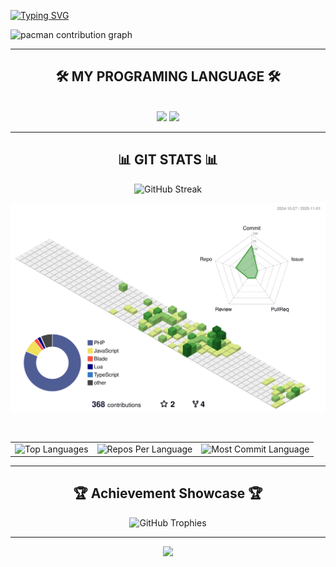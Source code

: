 <a href="https://git.io/typing-svg"><img src="https://readme-typing-svg.herokuapp.com?font=Fira+Code&pause=1000&color=FF0000FF&width=500&height=100&lines=Hi+%F0%9F%96%90%EF%B8%8F+There;I'm+Gusti+Tri+Prayoga;Fullstack+Development+%26+Frelance" alt="Typing SVG" /></a>

<picture>
  <source media="(prefers-color-scheme: dark)" srcset="https://raw.githubusercontent.com/gustitriprayoga/gustitriprayoga/output/pacman-contribution-graph-dark.svg">
  <source media="(prefers-color-scheme: light)" srcset="https://raw.githubusercontent.com/gustitriprayoga/gustitriprayoga/output/pacman-contribution-graph.svg">
  <img alt="pacman contribution graph" src="https://raw.githubusercontent.com/gustitriprayoga/gustitriprayoga/output/pacman-contribution-graph.svg">
</picture>


---
<h2 align="center">🛠️ MY PROGRAMING LANGUAGE 🛠️</h2>
<br/>
<div align="center">
    <img src="https://skillicons.dev/icons?i=bootstrap,html,php,css,vscode,github,git" />
    <img src="https://skillicons.dev/icons?i=nodejs,javascript,laravel,mongodb,mysql,blender" />
</div>

---
<h2 align="center">📊 GIT STATS 📊</h2>
<div align="center">
    <img src="https://streak-stats.demolab.com/?user=gustitriprayoga&theme=highcontrast&hide_border=true" alt="GitHub Streak" />
    <br>
    <!-- <img src="https://github-readme-activity-graph.vercel.app/graph?username=gustitriprayoga&custom_title=G%20GitHub%20Activity%20Graph&hide_border=true&border_radius=15&bg_color=000000&color=FFD700&line=1E90FF&point=1E90FF&area_color=000000&title_color=FFD700&area=true" alt="GitHub Activity Graph" /> -->
    <p align="center" >
        <picture>
            <source media="(prefers-color-scheme: dark)"  srcset="https://raw.githubusercontent.com/gustitriprayoga/gustitriprayoga/output-3d-contrib/night.svg" />
            <source media="(prefers-color-scheme: light)" srcset="https://raw.githubusercontent.com/gustitriprayoga/gustitriprayoga/output-3d-contrib/day.svg" />
            <img alt="github profile contributions chart"    src="https://raw.githubusercontent.com/gustitriprayoga/gustitriprayoga/output-3d-contrib/day.svg" />
        </picture>
    </p>
    <br>
    <div align="center">
        <table>
            <tr>
                <td>
                    <img src="https://github-readme-stats.vercel.app/api/top-langs/?username=gustitriprayoga&hide=html&hide_border=true&layout=compact&langs_count=8&theme=highcontrast" alt="Top Languages">
                </td>
                <td>
                    <img src="https://github-profile-summary-cards.vercel.app/api/cards/repos-per-language?username=gustitriprayoga&theme=highcontrast&hide_border=true" alt="Repos Per Language">
                </td>
                <td>
                    <img src="https://github-profile-summary-cards.vercel.app/api/cards/most-commit-language?username=gustitriprayoga&theme=highcontrast&hide_border=true" alt="Most Commit Language">
                </td>
            </tr>
        </table>
    </div>
</div>



---

## <div align="center">🏆 **Achievement Showcase** 🏆</div>

<div align="center">
  <img src="https://github-profile-trophy.vercel.app/?username=gustitriprayoga&theme=tokyonight&no-frame=true&no-bg=true&margin-w=4&column=7" alt="GitHub Trophies" />
</div>

---

<div align="center">
  <img src="https://capsule-render.vercel.app/api?type=waving&color=58a6ff&height=100&section=footer&text=Thanks%20for%20visiting!%20⭐&fontSize=16&fontColor=ffffff&animation=twinkling"/>
</div>
